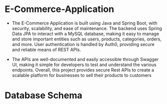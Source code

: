 # E-Commerce-Application

- The E-Commerce Application is built using Java and Spring Boot, with security, scalability, and ease of maintenance. The backend uses Spring Data JPA to interact with a MySQL database, making it easy to manage and store important entities such as users, products, categories, orders, and more. User authentication is handled by Auth0, providing secure and reliable means of REST APIs.

- The APIs are well-documented and easily accessible through Swagger UI, making it simple for developers to test and understand the various endpoints. Overall, this project provides secure Rest APIs to create a scalable platform for businesses to sell their products to customers

# Database Schema
